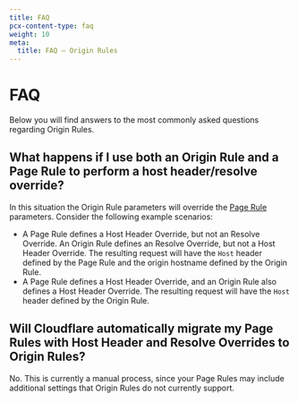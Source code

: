 ```yaml
---
title: FAQ
pcx-content-type: faq
weight: 10
meta:
  title: FAQ — Origin Rules
---
```


# FAQ

Below you will find answers to the most commonly asked questions regarding Origin Rules.

## What happens if I use both an Origin Rule and a Page Rule to perform a host header/resolve override?

In this situation the Origin Rule parameters will override the [Page Rule](https://support.cloudflare.com/hc/en-us/articles/218411427) parameters. Consider the following example scenarios:

* A Page Rule defines a Host Header Override, but not an Resolve Override. An Origin Rule defines an Resolve Override, but not a Host Header Override. The resulting request will have the `Host` header defined by the Page Rule and the origin hostname defined by the Origin Rule.
* A Page Rule defines a Host Header Override, and an Origin Rule also defines a Host Header Override. The resulting request will have the `Host` header defined by the Origin Rule.

## Will Cloudflare automatically migrate my Page Rules with Host Header and Resolve Overrides to Origin Rules?

No. This is currently a manual process, since your Page Rules may include additional settings that Origin Rules do not currently support.
